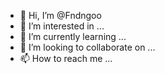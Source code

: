 - 👋 Hi, I’m @Fndngoo
- 👀 I’m interested in ...
- 🌱 I’m currently learning ...
- 💞️ I’m looking to collaborate on ...
- 📫 How to reach me ...

<!---
Fndngoo/Fndngoo is a ✨ special ✨ repository because its `README.md` (this file) appears on your GitHub profile.
You can click the Preview link to take a look at your changes.
--->
